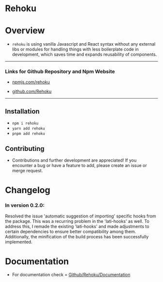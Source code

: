 # Rehoku 

# Overview

- `rehoku` is using vanilla Javascript and React syntax without any external libs or modules for handling things with less boilerplate code in development, which saves time and expands reusability of components.

---

### Links for Github Repository and Npm Website

- [npmjs.com/rehoku](https://www.npmjs.com/package/rehoku?activeTab=readme)

- [github.com/Rehoku](https://github.com/latids/Rehoku)

---

## Installation

- `npm i rehoku`
- `yarn add rehoku`
- `pnpm add rehoku`

## Contributing

- Contributions and further development are appreciated! If you encounter a bug or have a feature to add, please create an issue or merge request.

# Changelog

### In version 0.2.0:

Resolved the issue 'automatic suggestion of importing' specific hooks from the package. This was a recurring problem in the 'lati-hooks' as well. To address this, I remade the existing 'lati-hooks' and made adjustments to certain dependencies to ensure better compatibility among them. Additionally, the minification of the build process has been successfully implemented.

# Documentation

- For documentation check = [Github/Rehoku/Documentation](https://github.com/latids/Rehoku/blob/main/documentation/DOCUMENTATION.MD)
